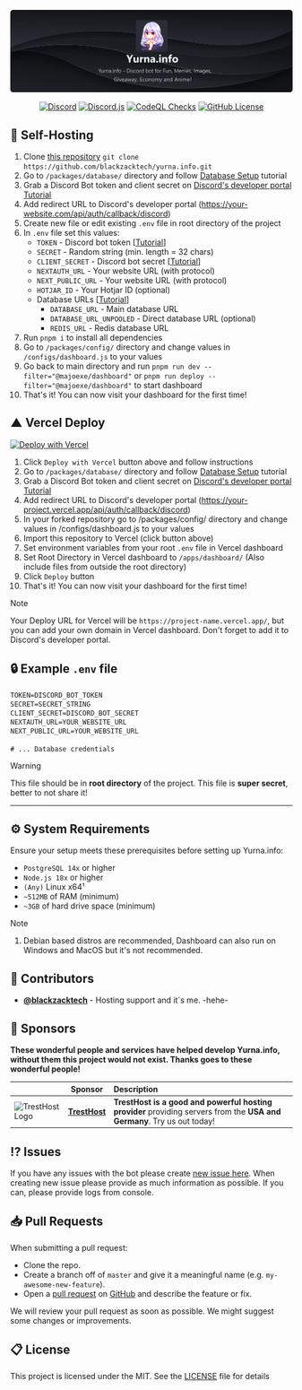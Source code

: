 ![Header - Dashboard](./../../docs/assets/Yurna_Banner.png)

<p align="center">
 <a href="https://yurna.info/server"><img src="https://img.shields.io/discord/695282860399001640?color=%234552ef&logo=discord&label=Discord&style=flat&logoColor=fff" alt="Discord" /></a>
 <a href="https://www.npmjs.com/package/discord.js"><img src="https://img.shields.io/badge/Discord.js-v14-%234552ef?style=flat&logo=npm&logoColor=fff" alt="Discord.js" /></a>
 <a href="https://yurna.info/"><img src="https://img.shields.io/github/actions/workflow/status/blackzacktech/yurna.info/codeql-analysis.yml?branch=master&style=flat&label=CodeQL&logo=github&color=%234552ef" alt="CodeQL Checks" /></a>
 <a href="https://yurna.info"><img src="https://img.shields.io/github/license/blackzacktech/yurna.info?style=flat&;logo=github&label=License&color=%234552ef" alt="GitHub License" /></a>
</p>

## 🤖 Self-Hosting

1. Clone [this repository](https://github.com/blackzacktech/yurna.info) `git clone https://github.com/blackzacktech/yurna.info.git`
2. Go to `/packages/database/` directory and follow [Database Setup](/packages/database/README.md) tutorial
3. Grab a Discord Bot token and client secret on [Discord's developer portal](https://discord.com/developers/applications) [Tutorial](#-discord-credentials)
4. Add redirect URL to Discord's developer portal (https://your-website.com/api/auth/callback/discord)
5. Create new file or edit existing `.env` file in root directory of the project
6. In `.env` file set this values:
   - `TOKEN` - Discord bot token [[Tutorial](/apps/bot/README.md#-discord-token)]
   - `SECRET` - Random string (min. length = 32 chars)
   - `CLIENT_SECRET` - Discord bot secret [[Tutorial](/apps/bot/README.md#-discord-secret)]
   - `NEXTAUTH_URL` - Your website URL (with protocol)
   - `NEXT_PUBLIC_URL` - Your website URL (with protocol)
   - `HOTJAR_ID` - Your Hotjar ID (optional)
   - Database URLs [[Tutorial](/packages/database/README.md)]
     - `DATABASE_URL` - Main database URL
     - `DATABASE_URL_UNPOOLED` - Direct database URL (optional)
     - `REDIS_URL` - Redis database URL
7. Run `pnpm i` to install all dependencies
8. Go to `/packages/config/` directory and change values in `/configs/dashboard.js` to your values
9. Go back to main directory and run `pnpm run dev --filter="@majoexe/dashboard"` or `pnpm run deploy --filter="@majoexe/dashboard"` to start dashboard
10. That's it! You can now visit your dashboard for the first time!

## ▲ Vercel Deploy

[![Deploy with Vercel](https://vercel.com/button)](https://vercel.com/new/clone?repository-url=https%3A%2F%2Fgithub.com%2Fblackzacktech%2Fyurna.info&env=TOKEN,SECRET,CLIENT_ID,CLIENT_SECRET,NEXTAUTH_URL,DATABASE_URL,DATABASE_URL_UNPOOLED,NEXT_PUBLIC_URL&envDescription=Tokens%20needed%20for%20Dashboard&envLink=https%3A%2F%2Fgithub.com%2Figorkowalczyk%2Fmajo.exe&project-name=majo-exe&repository-name=majo-exe&demo-title=Yurna.info%20-%20Dashboard&demo-description=Yurna.info%20Dashboard%20-%20Next.js%20application%20for%20managing%20Yurna.info%20Discord%20bot.&demo-url=https%3A%2F%2Fyurna.info&demo-image=https%3A%2F%2Fgithub.com%2Fblackzacktech%2Fyurna.info%2Fassets%2F49127376%2F02d4d63d-2cea-44f2-88b6-7e645dc272ea)

1. Click `Deploy with Vercel` button above and follow instructions
2. Go to `/packages/database/` directory and follow [Database Setup](/packages/database/README.md) tutorial
3. Grab a Discord Bot token and client secret on [Discord's developer portal](https://discord.com/developers/applications) [Tutorial](/apps/dashboard/README.md#-discord-credentials)
4. Add redirect URL to Discord's developer portal (https://your-project.vercel.app/api/auth/callback/discord)
5. In your forked repository go to /packages/config/ directory and change values in /configs/dashboard.js to your values
6. Import this repository to Vercel (click button above)
7. Set environment variables from your root `.env` file in Vercel dashboard
8. Set Root Directory in Vercel dashboard to `/apps/dashboard/` (Also include files from outside the root directory)
9. Click `Deploy` button
10. That's it! You can now visit your dashboard for the first time!

> [!NOTE]
> Your Deploy URL for Vercel will be `https://project-name.vercel.app/`, but you can add your own domain in Vercel dashboard. Don't forget to add it to Discord's developer portal.

## 🔒 Example `.env` file

```
TOKEN=DISCORD_BOT_TOKEN
SECRET=SECRET_STRING
CLIENT_SECRET=DISCORD_BOT_SECRET
NEXTAUTH_URL=YOUR_WEBSITE_URL
NEXT_PUBLIC_URL=YOUR_WEBSITE_URL

# ... Database credentials
```

> [!WARNING]
> This file should be in **root directory** of the project. This file is **super secret**, better to not share it!

---

## ⚙️ System Requirements

Ensure your setup meets these prerequisites before setting up Yurna.info:

- `PostgreSQL 14x` or higher
- `Node.js 18x` or higher
- `(Any)` Linux x64¹
- `~512MB` of RAM (minimum)
- `~3GB` of hard drive space (minimum)

<!-- prettier-ignore-start -->
> [!NOTE]
> 1. Debian based distros are recommended, Dashboard can also run on Windows and MacOS but it's not recommended.
<!-- prettier-ignore-end -->

## 📝 Contributors

- [**@blackzacktech**](https://github.com/blackzacktech) - Hosting support and it´s me. -hehe-

## 💝 Sponsors

**These wonderful people and services have helped develop Yurna.info, without them this project would not exist. Thanks goes to these wonderful people!**

|                                                                     | Sponsor                                                             | Description                                                                                                             |
| ------------------------------------------------------------------- | ------------------------------------------------------------------- | :---------------------------------------------------------------------------------------------------------------------- |
| ![TrestHost Logo](https://yurna.info/assets/sponsors/tresthost.png) | [**TrestHost**](https://dash.tresthost.me/register?ref=majonez.exe) | **TrestHost is a good and powerful hosting provider** providing servers from the **USA and Germany**. Try us out today! |

## ⁉️ Issues

If you have any issues with the bot please create [new issue here](https://github.com/igorkowalczyk/majo.exe/issues).
When creating new issue please provide as much information as possible. If you can, please provide logs from console.

## 📥 Pull Requests

When submitting a pull request:

- Clone the repo.
- Create a branch off of `master` and give it a meaningful name (e.g. `my-awesome-new-feature`).
- Open a [pull request](https://github.com/igorkowalczyk/majo.exe/pulls) on [GitHub](https://github.com) and describe the feature or fix.

We will review your pull request as soon as possible. We might suggest some changes or improvements.

## 📋 License

This project is licensed under the MIT. See the [LICENSE](https://github.com/igorkowalczyk/majo.exe/blob/master/license.md) file for details
